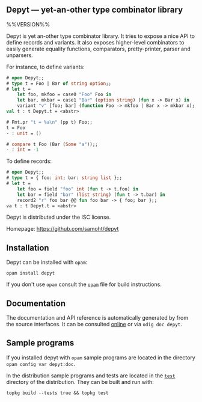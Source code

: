 Depyt — yet-an-other type combinator library
-------------------------------------------------------------------------------
%%VERSION%%

Depyt is yet an-other type combinator library. It tries to expose a nice API
to define records and variants. It also exposes higher-level combinators
to easily generate equality functions, comparators, pretty-printer, parser
and unparsers.

For instance, to define variants:

```ocaml
# open Depyt;;
# type t = Foo | Bar of string option;;
# let t =
    let foo, mkfoo = case0 "Foo" Foo in
    let bar, mkbar = case1 "Bar" (option string) (fun x -> Bar x) in
    variant "v" [foo; bar] (function Foo -> mkfoo | Bar x -> mkbar x);;
val t : t Depyt.t = <abstr>

# Fmt.pr "t = %a\n" (pp t) Foo;;
t = Foo
- : unit = ()

# compare t Foo (Bar (Some "a"));;
- : int = -1
```

To define records:

```ocaml
# open Depyt;;
# type t = { foo: int; bar: string list };;
# let t =
    let foo = field "foo" int (fun t -> t.foo) in
    let bar = field "bar" (list string) (fun t -> t.bar) in
    record2 "r" foo bar @@ fun foo bar -> { foo; bar };;
va t : t Depyt.t = <abstr>
```

Depyt is distributed under the ISC license.

Homepage: https://github.com/samoht/depyt

## Installation

Depyt can be installed with `opam`:

    opam install depyt

If you don't use `opam` consult the [`opam`](opam) file for build
instructions.

## Documentation

The documentation and API reference is automatically generated by from
the source interfaces. It can be consulted [online][doc] or via
`odig doc depyt`.

[doc]: https://samoht.github.io/depyt/doc

## Sample programs

If you installed depyt with `opam` sample programs are located in
the directory `opam config var depyt:doc`.

In the distribution sample programs and tests are located in the
[`test`](test) directory of the distribution. They can be built and run
with:

    topkg build --tests true && topkg test
